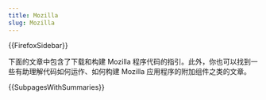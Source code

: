 ```yaml
---
title: Mozilla
slug: Mozilla
---
```


{{FirefoxSidebar}}

下面的文章中包含了下载和构建 Mozilla 程序代码的指引。此外，你也可以找到一些有助理解代码如何运作、如何构建 Mozilla 应用程序的附加组件之类的文章。

{{SubpagesWithSummaries}}
